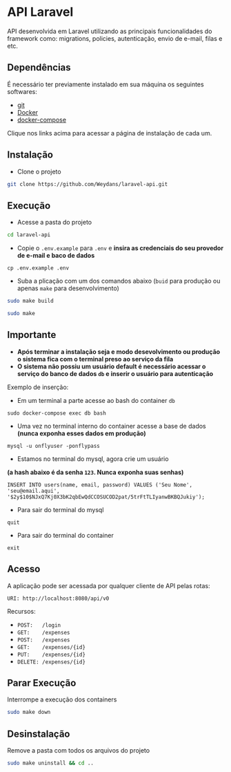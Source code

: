 # API Laravel

API desenvolvida em Laravel utilizando as principais funcionalidades do framework como: migrations, policies, autenticação, envio de e-mail, filas e etc.



## Dependências

É necessário ter previamente instalado em sua máquina os seguintes softwares:

- [git](https://git-scm.com/downloads)
- [Docker](https://docs.docker.com/engine/install/)
- [docker-compose](https://docs.docker.com/compose/install/)

Clique nos links acima para acessar a página de instalação de cada um.



## Instalação

- Clone o projeto
```bash
git clone https://github.com/Weydans/laravel-api.git
```



## Execução

- Acesse a pasta do projeto
```bash
cd laravel-api
```

- Copie o `.env.example` para `.env` e __insira as credenciais do seu provedor de e-mail e baco de dados__
```
cp .env.example .env
```

- Suba a plicação com um dos comandos abaixo (`buid` para produção ou apenas `make` para desenvolvimento)
```bash
sudo make build
```

```bash
sudo make
```



## Importante

- __Após terminar a instalação seja e modo desevolvimento ou produção o sistema fica com o terminal preso ao serviço da fila__
- __O sistema não possiu um usuário default é necessário acessar o serviço do banco de dados `db` e inserir o usuário para autenticação__

Exemplo de inserção:

- Em um terminal a parte acesse ao bash do container `db`
```
sudo docker-compose exec db bash
```

- Uma vez no terminal interno do container acesse a base de dados
__(nunca exponha esses dados em produção)__
```
mysql -u onflyuser -ponflypass
```

- Estamos no terminal do mysql, agora crie um usuário

__(a hash abaixo é da senha `123`. Nunca exponha suas senhas)__
```
INSERT INTO users(name, email, password) VALUES ('Seu Nome', 'seu@email.aqui', '$2y$10$NJxQ7Kj0X3bK2qbEwQdCCOSUCOD2pat/5trFtTLIyanwBKBQJukiy');
```

- Para sair do terminal do mysql 
```
quit
```

- Para sair do terminal do container 
```
exit
```


## Acesso

A aplicação pode ser acessada por qualquer cliente de API pelas rotas:

`URI: http://localhost:8080/api/v0`

Recursos:
- `POST:   /login`
- `GET:    /expenses`
- `POST:   /expenses`
- `GET:    /expenses/{id}`
- `PUT:    /expenses/{id}`
- `DELETE: /expenses/{id}`
    


## Parar Execução

Interrompe a execução dos containers
```bash
sudo make down
```



## Desinstalação

Remove a pasta com todos os arquivos do projeto
```bash
sudo make uninstall && cd ..
```
